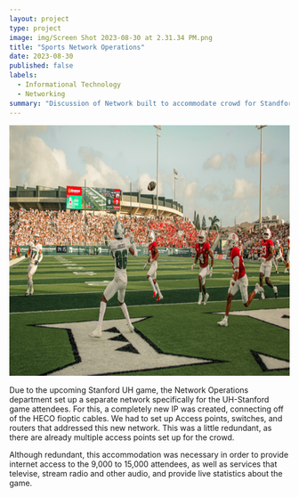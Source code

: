 ```yaml
---
layout: project
type: project
image: img/Screen Shot 2023-08-30 at 2.31.34 PM.png
title: "Sports Network Operations"
date: 2023-08-30
published: false
labels:
  - Informational Technology
  - Networking
summary: "Discussion of Network built to accommodate crowd for Standford UH game in Fall 2023"
---
```

<img width="1200px" height="450px" class="rounded float-start pe-4" src="../img/Stan.jpg">

Due to the upcoming Stanford UH game, the Network Operations department set up a separate network specifically for the UH-Stanford game attendees. For this, a completely new IP was created, connecting off of the HECO fioptic cables. We had to set up Access points, switches, and routers that addressed this new network. This was a little redundant, as there are already multiple access points set up for the crowd. 

Although redundant, this accommodation was necessary in order to provide internet access to the 9,000 to 15,000 attendees, as well as services that televise, stream radio and other audio, and provide live statistics about the game. 
